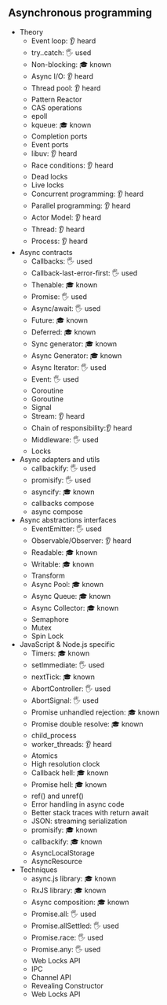 ## Asynchronous programming

- Theory
  - Event loop: 👂 heard
  - try..catch: 🖐️ used
  - Non-blocking: 🎓 known
  - Async I/O: 👂 heard
  - Thread pool: 👂 heard
  - Pattern Reactor
  - CAS operations
  - epoll
  - kqueue: 🎓 known
  - Completion ports
  - Event ports
  - libuv: 👂 heard
  - Race conditions: 👂 heard
  - Dead locks
  - Live locks
  - Concurrent programming: 👂 heard
  - Parallel programming: 👂 heard
  - Actor Model: 👂 heard
  - Thread: 👂 heard
  - Process: 👂 heard
- Async contracts
  - Callbacks: 🖐️ used
  - Callback-last-error-first: 🖐️ used
  - Thenable: 🎓 known
  - Promise: 🖐️ used
  - Async/await: 🖐️ used
  - Future: 🎓 known
  - Deferred: 🎓 known
  - Sync generator: 🎓 known
  - Async Generator: 🎓 known
  - Async Iterator:  🖐️ used
  - Event:  🖐️ used
  - Coroutine
  - Goroutine
  - Signal
  - Stream: 👂 heard
  - Chain of responsibility:👂 heard
  - Middleware: 🖐️ used
  - Locks
- Async adapters and utils
  - callbackify: 🖐️ used
  - promisify: 🖐️ used
  - asyncify: 🎓 known
  - callbacks compose
  - async compose
- Async abstractions interfaces
  - EventEmitter: 🖐️ used
  - Observable/Observer: 👂 heard
  - Readable: 🎓 known
  - Writable: 🎓 known
  - Transform
  - Async Pool: 🎓 known
  - Async Queue: 🎓 known
  - Async Collector: 🎓 known
  - Semaphore
  - Mutex
  - Spin Lock
- JavaScript & Node.js specific
  - Timers: 🎓 known
  - setImmediate: 🖐️ used
  - nextTick: 🎓 known
  - AbortController: 🖐️ used
  - AbortSignal:  🖐️ used
  - Promise unhandled rejection: 🎓 known
  - Promise double resolve: 🎓 known
  - child_process
  - worker_threads: 👂 heard
  - Atomics
  - High resolution clock
  - Callback hell: 🎓 known
  - Promise hell: 🎓 known
  - ref() and unref()
  - Error handling in async code
  - Better stack traces with return await
  - JSON: streaming serialization
  - promisify: 🎓 known
  - callbackify: 🎓 known
  - AsyncLocalStorage
  - AsyncResource
- Techniques
  - async.js library: 🎓 known
  - RxJS library: 🎓 known
  - Async composition: 🎓 known
  - Promise.all: 🖐️ used
  - Promise.allSettled: 🖐️ used 
  - Promise.race: 🖐️ used 
  - Promise.any: 🖐️ used
  - Web Locks API
  - IPC
  - Channel API
  - Revealing Constructor
  - Web Locks API
